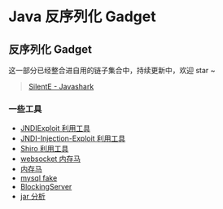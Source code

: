 # Java 反序列化 Gadget

## 反序列化 Gadget

这一部分已经整合进自用的链子集合中，持续更新中，欢迎 star ~

> [SilentE - Javashark](https://github.com/silentEAG/Javashark)


### 一些工具

- [JNDIExploit 利用工具](https://github.com/WhiteHSBG/JNDIExploit)
- [JNDI-Injection-Exploit 利用工具](https://github.com/welk1n/JNDI-Injection-Exploit)
- [Shiro 利用工具](https://github.com/SummerSec/ShiroAttack2)
- [websocket 内存马](https://github.com/veo/wsMemShell)
- [内存马](https://github.com/bitterzzZZ/MemoryShellLearn)
- [mysql fake](https://github.com/4ra1n/mysql-fake-server)
- [BlockingServer](https://github.com/pwntester/BlockingServer)
- [jar 分析](https://github.com/4ra1n/jar-analyzer-cli)